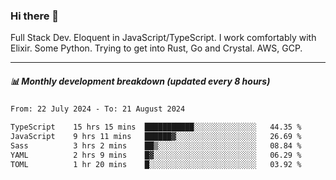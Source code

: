 ### Hi there 👋

Full Stack Dev. Eloquent in JavaScript/TypeScript. I work comfortably with Elixir. Some Python. Trying to get into Rust, Go and Crystal. AWS, GCP.

***

##### 📊 Monthly development breakdown (updated every 8 hours)

<!--START_SECTION:waka-->

```txt
From: 22 July 2024 - To: 21 August 2024

TypeScript    15 hrs 15 mins  ███████████░░░░░░░░░░░░░░   44.35 %
JavaScript    9 hrs 11 mins   ██████▓░░░░░░░░░░░░░░░░░░   26.69 %
Sass          3 hrs 2 mins    ██▒░░░░░░░░░░░░░░░░░░░░░░   08.84 %
YAML          2 hrs 9 mins    █▓░░░░░░░░░░░░░░░░░░░░░░░   06.29 %
TOML          1 hr 20 mins    █░░░░░░░░░░░░░░░░░░░░░░░░   03.92 %
```

<!--END_SECTION:waka-->
